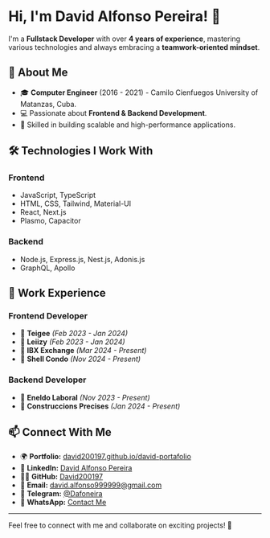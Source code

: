 # Hi, I'm David Alfonso Pereira! 👋

I'm a **Fullstack Developer** with over **4 years of experience**, mastering various technologies and always embracing a **teamwork-oriented mindset**.

## 🚀 About Me

- 🎓 **Computer Engineer** (2016 - 2021) - Camilo Cienfuegos University of Matanzas, Cuba.
- 💻 Passionate about **Frontend & Backend Development**.
- 🚀 Skilled in building scalable and high-performance applications.

## 🛠️ Technologies I Work With

### **Frontend**
- JavaScript, TypeScript
- HTML, CSS, Tailwind, Material-UI
- React, Next.js
- Plasmo, Capacitor

### **Backend**
- Node.js, Express.js, Nest.js, Adonis.js
- GraphQL, Apollo

## 💼 Work Experience

### **Frontend Developer**
- 🏢 **Teigee** _(Feb 2023 - Jan 2024)_
- 🏢 **Leiizy** _(Feb 2023 - Jan 2024)_
- 🏢 **IBX Exchange** _(Mar 2024 - Present)_
- 🏢 **Shell Condo** _(Nov 2024 - Present)_

### **Backend Developer**
- 🏢 **Eneldo Laboral** _(Nov 2023 - Present)_
- 🏢 **Construccions Precises** _(Jan 2024 - Present)_

## 📫 Connect With Me
- 🌍 **Portfolio:** [david200197.github.io/david-portafolio](https://david200197.github.io/david-portafolio)
- 💼 **LinkedIn:** [David Alfonso Pereira](https://www.linkedin.com/in/david-alfonso-pereira-40b350253/)
- 🧑‍💻 **GitHub:** [David200197](https://github.com/David200197)
- 📩 **Email:** [david.alfonso999999@gmail.com](mailto:david.alfonso999999@gmail.com)
- 💬 **Telegram:** [@Dafoneira](https://t.me/Dafoneira)
- 📱 **WhatsApp:** [Contact Me](https://wa.me/qr/ETYTO7EVAJT6F1)

---

Feel free to connect with me and collaborate on exciting projects! 🚀
